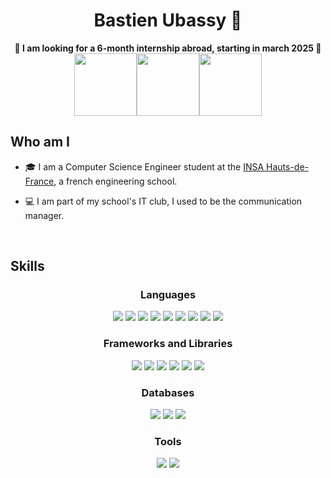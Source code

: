 <h1 align="center">Bastien Ubassy 👋</h1>

<p align="center">
<b>🚨 I am looking for a 6-month internship abroad, starting in march 2025 🚨</b>
<br>  
<img src="https://stories.site/undp/plus-jamais-invisibles/assets/4.gif" width="100px"><img src="https://stories.site/undp/plus-jamais-invisibles/assets/4.gif" width="100px"><img src="https://stories.site/undp/plus-jamais-invisibles/assets/4.gif" width="100px">
</p>

## Who am I

- 🎓 I am a Computer Science Engineer student at the <a href = "https://www.insa-hautsdefrance.fr/en">INSA Hauts-de-France</a>, a french engineering school.

- 💻 I am part of my school's IT club, I used to be the communication manager.

<br>

## Skills

<h3 align="center"> Languages </h3>

<p align="center">
<img src="https://img.shields.io/badge/C-a8b9cc?style=for-the-badge&logo=C&labelColor=eee&logoColor=a8b9cc&logoSize=auto"/>
<img src="https://img.shields.io/badge/HTML5-e4552d.svg?style=for-the-badge&logo=html5&labelColor=eee&logoColor=e4552d&logoSize=auto"/>
<img src="https://img.shields.io/badge/Java-eb3435?style=for-the-badge&logo=openjdk&labelColor=eee&logoColor=eb3435&logoSize=auto"/>
<img src="https://img.shields.io/badge/JavaScript-f0dc55?style=for-the-badge&logo=JavaScript&labelColor=eee&logoColor=383936&logoSize=auto"/>
<img src="https://img.shields.io/badge/TypeScript-377cc8?style=for-the-badge&logo=TypeScript&labelColor=eee&logoColor=377cc8&logoSize=auto"/>
<img src="https://img.shields.io/badge/Python-3b72a1?style=for-the-badge&logo=Python&labelColor=eee&logoColor=3b72a1&logoSize=auto"/>
<img src="https://img.shields.io/badge/Prolog-ee232b?style=for-the-badge&logo=Tripadvisor&labelColor=eee&logoColor=ee232b&logoSize=auto"/>
<img src="https://img.shields.io/badge/Racket-a22427?style=for-the-badge&logo=Racket&labelColor=eee&logoColor=a22427&logoSize=auto"/> 
<img src="https://img.shields.io/badge/Cuda-92c845?style=for-the-badge&logo=Nvidia&labelColor=eee&logoColor=92c845&logoSize=auto"/> 
</p>

<h3 align="center"> Frameworks and Libraries </h3>

<p align="center">
<img src="https://img.shields.io/badge/jQuery-106daf?style=for-the-badge&logo=jQuery&labelColor=eee&logoColor=106daf&logoSize=auto"/>
<img src="https://img.shields.io/badge/Flask-000?style=for-the-badge&logo=Flask&labelColor=eee&logoColor=000&logoSize=auto"/>
<img src="https://img.shields.io/badge/Apache_Kafka-231f20?style=for-the-badge&logo=ApacheKafka&labelColor=eee&logoColor=231f20"/>
<img src="https://img.shields.io/badge/Angular-de0837?style=for-the-badge&logo=Angular&labelColor=eee&logoColor=de0837&logoSize=auto"/>
<img src="https://img.shields.io/badge/React-66dbfb?style=for-the-badge&logo=React&labelColor=eee&logoColor=66dbfb&logoSize=auto"/>
<img src="https://img.shields.io/badge/Flutter-4ad2fd?style=for-the-badge&logo=Flutter&labelColor=eee&logoColor=4ad2fd&logoSize=auto"/>
</p>

<h3 align="center"> Databases </h3>

<p align="center">
<img src="https://img.shields.io/badge/MySQL-08668e?style=for-the-badge&logo=MySQL&labelColor=eee&logoColor=08668e&logoSize=auto"/>
<img src="https://img.shields.io/badge/MongoDB-17ad55?style=for-the-badge&logo=MongoDB&labelColor=eee&logoColor=17ad55"/>
<img src="https://img.shields.io/badge/DynamoDB-2c6eb2?style=for-the-badge&logo=amazon&labelColor=eee&logoColor=2c6eb2&logoSize=auto"/>
</p>

<h3 align="center"> Tools </h3>

<p align="center">
<img src="https://img.shields.io/badge/Docker-2468ee?style=for-the-badge&logo=Docker&labelColor=eee&logoColor=2468ee&logoSize=auto"/>
<img src="https://img.shields.io/badge/Git-e84e31?style=for-the-badge&logo=Git&labelColor=eee&logoColor=e84e31&logoSize=auto"/>
</p>
